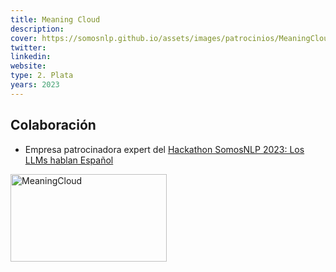 ```yaml
---
title: Meaning Cloud
description:
cover: https://somosnlp.github.io/assets/images/patrocinios/MeaningCloud.png
twitter: 
linkedin:
website: 
type: 2. Plata
years: 2023
---
```


## Colaboración

- Empresa patrocinadora expert del [Hackathon SomosNLP 2023: Los LLMs hablan Español](https://somosnlp.org/blog/hackathon-2023)

<div class="flex justify-center">
    <img alt="MeaningCloud" width="250" height="140" 
    src="https://somosnlp.github.io/assets/images/patrocinios/MeaningCloud.png" />
</div>
